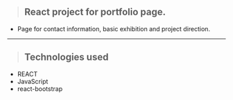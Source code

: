 > ## React project for portfolio page.

-  Page for contact information, basic exhibition and project direction.

---

> ## Technologies used 

-  REACT
-  JavaScript
-  react-bootstrap
